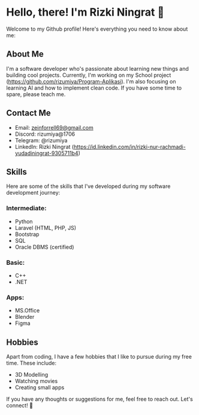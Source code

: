 # Hello, there! I'm Rizki Ningrat 👋

Welcome to my Github profile! Here's everything you need to know about me:

## About Me
I'm a software developer who's passionate about learning new things and building cool projects. Currently, I'm working on my School project (https://github.com/rizumiya/Program-Aplikasi). I'm also focusing on learning AI and how to implement clean code. If you have some time to spare, please teach me.

## Contact Me
- Email: zeinforrell69@gmail.com
- Discord: rizumiya@1706
- Telegram: @rizumiya
- LinkedIn: Rizki Ningrat (https://id.linkedin.com/in/rizki-nur-rachmadi-yudadiningrat-9305711b4)

## Skills
Here are some of the skills that I've developed during my software development journey:
### Intermediate:
- Python
- Laravel (HTML, PHP, JS)
- Bootstrap
- SQL
- Oracle DBMS (certified)
### Basic:
- C++
- .NET
### Apps:
- MS.Office
- Blender
- Figma

## Hobbies
Apart from coding, I have a few hobbies that I like to pursue during my free time. These include:
- 3D Modelling
- Watching movies
- Creating small apps

If you have any thoughts or suggestions for me, feel free to reach out. Let's connect! 🤝

